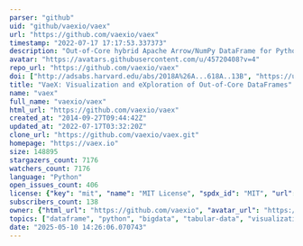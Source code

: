```yaml
---
parser: "github"
uid: "github/vaexio/vaex"
url: "https://github.com/vaexio/vaex"
timestamp: "2022-07-17 17:17:53.337373"
description: "Out-of-Core hybrid Apache Arrow/NumPy DataFrame for Python, ML, visualization and exploration of big tabular data at a billion rows per second 🚀"
avatar: "https://avatars.githubusercontent.com/u/45720408?v=4"
repo_url: "https://github.com/vaexio/vaex"
doi: ["http://adsabs.harvard.edu/abs/2018A%26A...618A..13B", "https://ui.adsabs.harvard.edu/abs/2018ascl.soft10004B/abstract"]
title: "VaeX: Visualization and eXploration of Out-of-Core DataFrames"
name: "vaex"
full_name: "vaexio/vaex"
html_url: "https://github.com/vaexio/vaex"
created_at: "2014-09-27T09:44:42Z"
updated_at: "2022-07-17T03:32:20Z"
clone_url: "https://github.com/vaexio/vaex.git"
homepage: "https://vaex.io"
size: 148895
stargazers_count: 7176
watchers_count: 7176
language: "Python"
open_issues_count: 406
license: {"key": "mit", "name": "MIT License", "spdx_id": "MIT", "url": "https://api.github.com/licenses/mit", "node_id": "MDc6TGljZW5zZTEz"}
subscribers_count: 138
owner: {"html_url": "https://github.com/vaexio", "avatar_url": "https://avatars.githubusercontent.com/u/45720408?v=4", "login": "vaexio", "type": "Organization"}
topics: ["dataframe", "python", "bigdata", "tabular-data", "visualization", "memory-mapped-file", "hdf5", "machine-learning", "machinelearning"]
date: "2025-05-10 14:26:06.070743"
---
```

